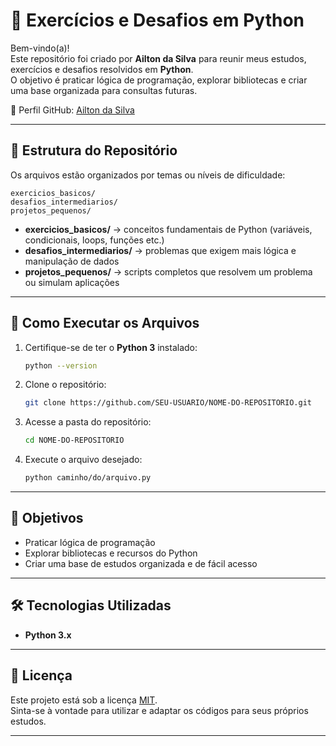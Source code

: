 # 🐍 Exercícios e Desafios em Python

Bem-vindo(a)!  
Este repositório foi criado por **Ailton da Silva** para reunir meus estudos, exercícios e desafios resolvidos em **Python**.  
O objetivo é praticar lógica de programação, explorar bibliotecas e criar uma base organizada para consultas futuras.

📌 Perfil GitHub: [Ailton da Silva](https://github.com/SEU-USUARIO)

---

## 📂 Estrutura do Repositório

Os arquivos estão organizados por temas ou níveis de dificuldade:

```
exercicios_basicos/
desafios_intermediarios/
projetos_pequenos/
```

- **exercicios_basicos/** → conceitos fundamentais de Python (variáveis, condicionais, loops, funções etc.)
- **desafios_intermediarios/** → problemas que exigem mais lógica e manipulação de dados
- **projetos_pequenos/** → scripts completos que resolvem um problema ou simulam aplicações

---

## 🚀 Como Executar os Arquivos

1. Certifique-se de ter o **Python 3** instalado:
   ```bash
   python --version
   ```

2. Clone o repositório:
   ```bash
   git clone https://github.com/SEU-USUARIO/NOME-DO-REPOSITORIO.git
   ```

3. Acesse a pasta do repositório:
   ```bash
   cd NOME-DO-REPOSITORIO
   ```

4. Execute o arquivo desejado:
   ```bash
   python caminho/do/arquivo.py
   ```

---

## 🎯 Objetivos

- Praticar lógica de programação
- Explorar bibliotecas e recursos do Python
- Criar uma base de estudos organizada e de fácil acesso

---

## 🛠 Tecnologias Utilizadas

- **Python 3.x**

---

## 📜 Licença

Este projeto está sob a licença [MIT](LICENSE).  
Sinta-se à vontade para utilizar e adaptar os códigos para seus próprios estudos.

---
